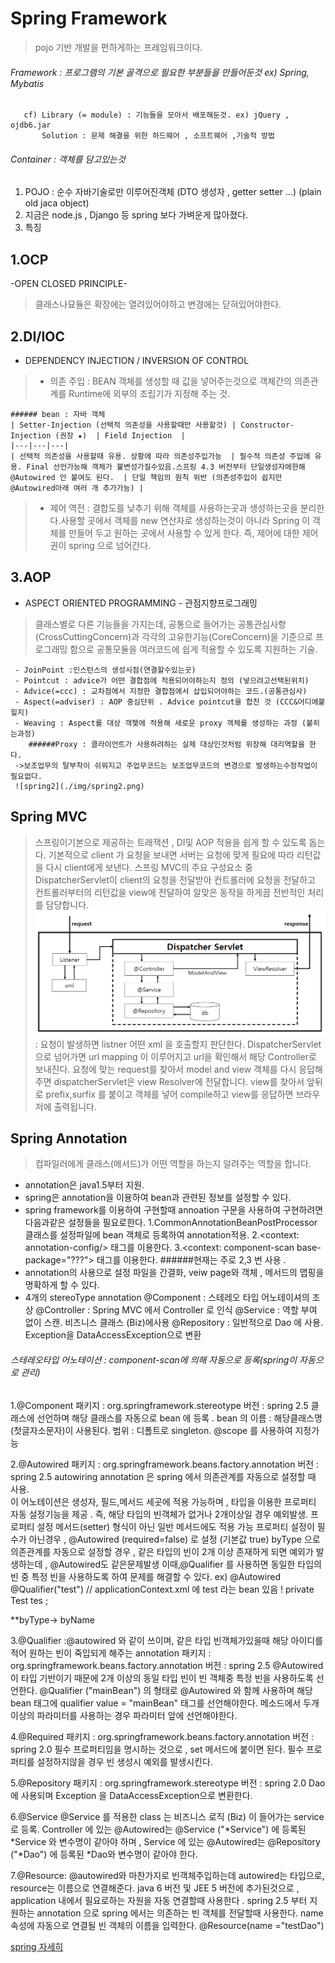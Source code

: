 # Spring Framework
> pojo 기반 개발을 편하게하는 프레임워크이다.

###### Framework : 프로그램의 기본 골격으로 필요한 부분들을 만들어둔것 ex) Spring, Mybatis
       cf) Library (= module) : 기능들을 모아서 배포해둔것. ex) jQuery , ojdb6.jar
           Solution : 문제 해결을 위한 하드웨어 , 소프트웨어 ,기술적 방법 
###### Container : 객체를 담고있는것

 1) POJO : 순수 자바기술로만 이루어진객체 (DTO 생성자 , getter setter …) (plain old jaca object)
 2) 지금은 node.js , Django 등 spring 보다 가벼운게 많아졌다. 
 3) 특징
   ## 1.OCP 
   -OPEN CLOSED PRINCIPLE-
   > 클래스나묘듈은 확장에는 열려있어야하고 변경에는 닫혀있어야한다.
   
   ## 2.DI/IOC 
   - DEPENDENCY INJECTION  /  INVERSION OF CONTROL 
   > - 의존 주입 : BEAN 객체를 생성할 때 값을 넣어주는것으로 객체간의 의존관계를 Runtime에 외부의 조립기가 지정해 주는 것.
   
    ###### bean : 자바 객체
    | Setter-Injection (선택적 의존성을 사용할때만 사용할것) | Constructor-Injection (권장 ★)  | Field Injection  |
    |---|---|---|
    | 선택적 의존성을 사용할때 유용. 상황에 따라 의존성주입가능  | 필수적 의존성 주입에 유용. Final 선언가능해 객체가 불변성가질수있음.스프링 4.3 버전부터 단일생성자에한해 @Autowired 안 붙여도 된다.  | 단일 책임의 원칙 위반 (의존성주입이 쉽지만 @Autowired아래 여러 개 추가가능) |
 
   > - 제어 역전 : 결합도를 낮추기 위해 객체를 사용하는곳과 생성하는곳을 분리한다.사용할 곳에서 객체를 new 연산자로 생성하는것이 아니라 Spring 이 객체를 만들어 두고 원하는 곳에서 사용할 수 있게 한다.
                  즉, 제어에 대한 제어권이 spring 으로 넘어간다.
   
   ## 3.AOP 
   - ASPECT ORIENTED PROGRAMMING - 관점지향프로그래밍
   > 클래스별로 다른 기능들을 가지는데, 공통으로 들어가는 공통관심사항(CrossCuttingConcern)과 각각의 고유한기능(CoreConcern)을 기준으로 프로그래밍 함으로 공통모듈을 여러코드에 쉽게 적용할 수 있도록 지원하는 기술.
     
     - JoinPoint :인스턴스의 생성시점(연결할수있는곳)
     - Pointcut : advice가 어떤 결합점에 적용되어야하는지 정의 (넣으려고선택된위치)
     - Advice(=ccc) : 교차점에서 지정한 결합점에서 삽입되어야하는 코드.(공통관심사)
     - Aspect(=adviser) : AOP 중심단위 . Advice pointcut을 합친 것 (CCC&어디에붙힐지)
     - Weaving : Aspect를 대상 객쳋에 적용해 새로운 proxy 객체를 생성하는 과정 (붙히는과정)
     	######Proxy : 클라이언트가 사용하려하는 실제 대상인것처럼 위장해 대리역할을 한다.
     ->보조업무의 탈부착이 쉬워지고 주업무코드는 보조업무코드의 변경으로 발생하는수정작업이 필요없다.
     ![spring2](./img/spring2.png)
   
  ## Spring MVC 
  > 스프링이기본으로 제공하는 트래잭션 , DI및 AOP 적용을 쉽게 할 수 있도록 돕는다.
    기본적으로 client 가 요청을 보내면 서버는 요청에 맞게 필요에 따라 리턴값을 다시 client에게 보낸다.
    스프링 MVC의 주요 구성요소 중 DispatcherServlet이 client의 요청을 전달받아 컨트롤러에 요청을 전달하고 컨트롤러부터의 리턴값을 view에 전달하여 알맞은 동작을 하게끔 전반적인 처리를 담당합니다.
    ![spring3](./img/spring3.png)
    : 요청이 발생하면 listner 어떤 xml 을 호출할지 판단한다.
      DispatcherServlet으로 넘어가면 url mapping 이 이루어지고 url을 확인해서 해당 Controller로 보내진다.
      요청에 맞는 request를 찾아서 model and view 객체를 다시 응답해주면 dispatcherServlet은 view Resolver에 전달합니다.
      view를 찾아서 앞뒤로 prefix,surfix 를 붙이고
      객체를 넣어 compile하고 view를 응답하면 브라우저에 출력됩니다.
    
    
  ## Spring Annotation  
   > 컴파일러에게 클래스(메서드)가 어떤 역할을 하는지 알려주는 역할을 합니다.
  - annotation은 java1.5부터 지원.
  - spring은 annotation을 이용하여 bean과 관련된 정보를 설정할 수 있다.
  - spring framework를 이용하여 구현할때 annoation 구문을 사용하여 구현하려면 다음과같은 설정들을 필요로한다.
    1.CommonAnnotationBeanPostProcessor 클래스를 설정파일에 bean 객체로 등록하여 annotation적용.
    	<bean class="org.springframework.beans.factory.annotation.commonAnnotationBeanPostProcessor">
    2.<context: annotation-config/> 태그를 이용한다.
    3.<context: component-scan base-package="???"> 태그를 이용한다.
     ######현재는 주로 2,3 번 사용 .
  - annotation의 사용으로 설정 파일을 간결화, veiw page와 객체 , 메서드의 맵핑을 명확하게 할 수 있다.
  - 4개의 stereoType annotation
    @Component : 스테레오 타입 어노테이셔의 조상
    @Controller : Spring MVC 에서 Controller 로 인식
    @Service : 역할 부여 없이 스캔. 비즈니스 클래스 (Biz)에사용
    @Repository : 일반적으로 Dao 에 사용. Exception을 DataAccessException으로 변환
  ###### 스테레오타입 어노테이션 : component-scan에 의해 자동으로 등록(spring이 자동으로 관리)
   
   1.@Component 
   패키지 : org.springframework.stereotype  버전 : spring 2.5
   클래스에 선언하며 해당 클래스를 자동으로 bean 에 등록 . 
   bean 의 이름 : 해당클래스명(첫글자소문자)이 사용된다.
   범위 : 디폴트로 singleton. @scope 를 사용하여 지정가능
   
   2.@Autowired
   패키지 : org.springframework.beans.factory.annotation
   버전 : spring 2.5
   autowiring annotation 은 spring 에서 의존관계를 자동으로 설정할 때 사용.  
   이 어노테이션은 생성자, 필드,메서드 세곳에 적용 가능하며 , 타입을 이용한 프로퍼티 자동 설정기능을 제공 . 
   즉, 해당 타입의 빈객체가 없거나 2개이상일 경우 예외발생.
   프로퍼티 설정 메서드(setter) 형식이 아닌 일반 메서드에도 적용 가능 
   프로퍼티 설정이 필수가 아닌경우 , @Autowired (required=false) 로 설정 (기본값 true)
   byType 으로 의존관계를 자동으로 설정할 경우 , 같은 타입의 빈이 2개 이상 존재하게 되면 예외가 발생하는데 , @Autowired도 같은문제발생
   이때,@Qualifier 를 사용하면 동일한 타입의 빈 중 특정 빈을 사용하도록 하여 문제를 해결할 수 있다.
   ex)
   @Autowired 
   @Qualifier("test") // applicationContext.xml 에 test 라는 bean 있음 ! 
   private Test tes ;
   
   **byType-> byName
    
   3.@Qualifier :@autowired 와 같이 쓰이며, 같은 타입 빈객체가있을때 해당 아이디를 적어 원하는 빈이 죽입되게 해주는 annotation
   패키지 : org.springframework.beans.factory.annotation
   버전 : spring 2.5 
   @Autowired 이 타입 기반이기 때문에 2개 이상의 동일 타입 빈이 빈 객체중 특정 빈을 사용하도록 선언한다.
   @Qualifier ("mainBean") 의 형태로 @Autowired 와 함께 사용하며 해당 bean 태그에 qualifier value = "mainBean" 태그를 선언해야한다.
   메소드에서 두개 이상의 파라미터를 사용하는 경우 파라미터 앞에 선언해야한다.
   
   4.@Required
   패키지 : org.springframework.beans.factory.annotation
   버전 : spring 2.0
   필수 프로퍼티임을 명시하는 것으로 , set 메서드에 붙이면 된다.
   필수 프로퍼티를 설정하지않을 경우 빈 생성시 예외를 발생시킨다.
   
   5.@Repository
   패키지 : org.springframework.stereotype
   버전 : spring 2.0
   Dao 에 사용되며 Exception 을 DataAccessException으로 변환한다.
   
   6.@Service
   @Service 를 적용한 class 는 비즈니스 로직 (Biz) 이 들어가는 service 로 등록.
   Controller 에 있는 @Autowired는 @Service ("*Service") 에 등록된 *Service 와 변수명이 같아야 하며 , Service 에 있는 @Autowired는 
   @Repository ("*Dao") 에 등록된 *Dao와 변수명이 같아야 한다.
   
   7.@Resource: @autowired와 마찬가지로 빈객체주입하는데 autowired는 타입으로, resource는 이름으로 연결해준다.
   java 6 버전 및 JEE 5 버전에 추가된것으로 , application 내에서 필요로하는 자원을 자동 연결할때 사용한다 .
   spring 2.5 부터 지원하는 annotation 으로 spring 에서는 의존하는 빈 객체를 전달할때 사용한다. name 속성에 자동으로 연결될 빈 객체의 이름을 입력한다.
   @Resource(name ="testDao")
   
  
   [spring 자세히](https://spring.io/projects/spring-framework#learn)
   
